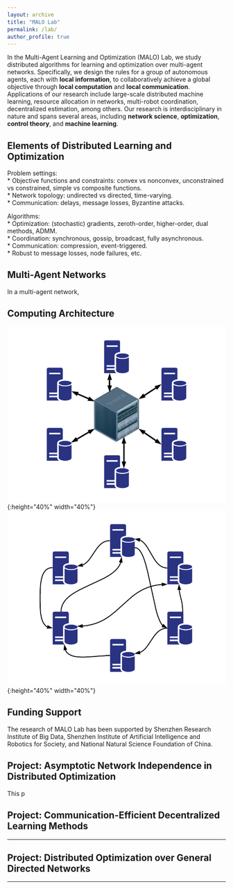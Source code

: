 ```yaml
---
layout: archive
title: "MALO Lab"
permalink: /lab/
author_profile: true
---
```


In the Multi-Agent Learning and Optimization (MALO) Lab, we study distributed algorithms for learning and optimization over multi-agent networks.
Specifically, we design the rules for a group of autonomous agents, each with **local information**, to collaboratively achieve a global objective through **local computation** and **local communication**. Applications of our research include large-scale distributed machine learning, resource allocation in networks, multi-robot coordination, decentralized estimation, among others.
Our research is interdisciplinary in nature and spans several areas, including **network science**, **optimization**, **control theory**, and **machine learning**.

## Elements of Distributed Learning and Optimization
	
 Problem settings:  
		* Objective functions and constraints: convex vs nonconvex, unconstrained vs constrained, simple vs composite functions.  
		* Network topology: undirected vs directed, time-varying.  
		* Communication: delays, message losses, Byzantine attacks.

Algorithms:  
	* Optimization: (stochastic) gradients, zeroth-order, higher-order, dual methods, ADMM.  
	* Coordination: synchronous, gossip, broadcast, fully asynchronous.  
	* Communication: compression, event-triggered.  
	* Robust to message losses, node failures, etc.


## Multi-Agent Networks
In a multi-agent network, 

## Computing Architecture
![Centralized Architecture](/images/tpo_cen.png){:height="40%" width="40%"}
![Decentralized Architecture](/images/tpo_dec.png){:height="40%" width="40%"}

Funding Support
---
The research of MALO Lab has been supported by Shenzhen Research Institute of Big Data, Shenzhen Institute of Artificial Intelligence and Robotics for Society, and National Natural Science Foundation of China.

## Project: Asymptotic Network Independence in Distributed Optimization

This p

## Project: Communication-Efficient Decentralized Learning Methods
---

## Project: Distributed Optimization over General Directed Networks
---
